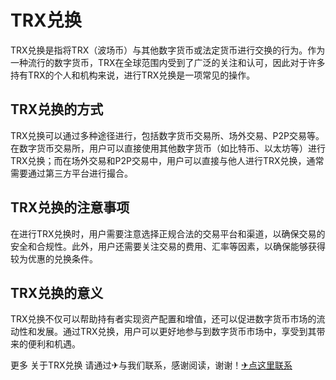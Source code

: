# TRX兑换

TRX兑换是指将TRX（波场币）与其他数字货币或法定货币进行交换的行为。作为一种流行的数字货币，TRX在全球范围内受到了广泛的关注和认可，因此对于许多持有TRX的个人和机构来说，进行TRX兑换是一项常见的操作。

## TRX兑换的方式

TRX兑换可以通过多种途径进行，包括数字货币交易所、场外交易、P2P交易等。在数字货币交易所，用户可以直接使用其他数字货币（如比特币、以太坊等）进行TRX兑换；而在场外交易和P2P交易中，用户可以直接与他人进行TRX兑换，通常需要通过第三方平台进行撮合。

## TRX兑换的注意事项

在进行TRX兑换时，用户需要注意选择正规合法的交易平台和渠道，以确保交易的安全和合规性。此外，用户还需要关注交易的费用、汇率等因素，以确保能够获得较为优惠的兑换条件。

## TRX兑换的意义

TRX兑换不仅可以帮助持有者实现资产配置和增值，还可以促进数字货币市场的流动性和发展。通过TRX兑换，用户可以更好地参与到数字货币市场中，享受到其带来的便利和机遇。

更多 关于TRX兑换 请通过✈与我们联系，感谢阅读，谢谢！[✈点这里联系](https://acc.k02.cc)